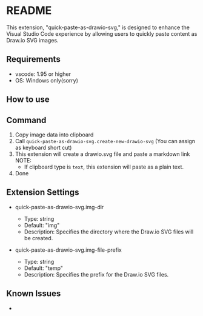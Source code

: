# README
This extension, "quick-paste-as-drawio-svg," is designed to enhance the Visual Studio Code experience by allowing users to quickly paste content as Draw.io SVG images. 

## Requirements
- vscode: 1.95 or higher
- OS: Windows only(sorry)

## How to use
## Command
1. Copy image data into clipboard
2. Call `quick-paste-as-drawio-svg.create-new-drawio-svg` (You can assign as keyboard short cut)
3. This extension will create a drawio.svg file and paste a markdown link  
	NOTE:   
	- If clipboard type is `text`, this extension will paste as a plain text.
4. Done  	

## Extension Settings
- quick-paste-as-drawio-svg.img-dir
	- Type: string
	- Default: "img"
	- Description: Specifies the directory where the Draw.io SVG files will be created.

- quick-paste-as-drawio-svg.img-file-prefix
	- Type: string
	- Default: "temp"
	- Description: Specifies the prefix for the Draw.io SVG files.

## Known Issues
- 

